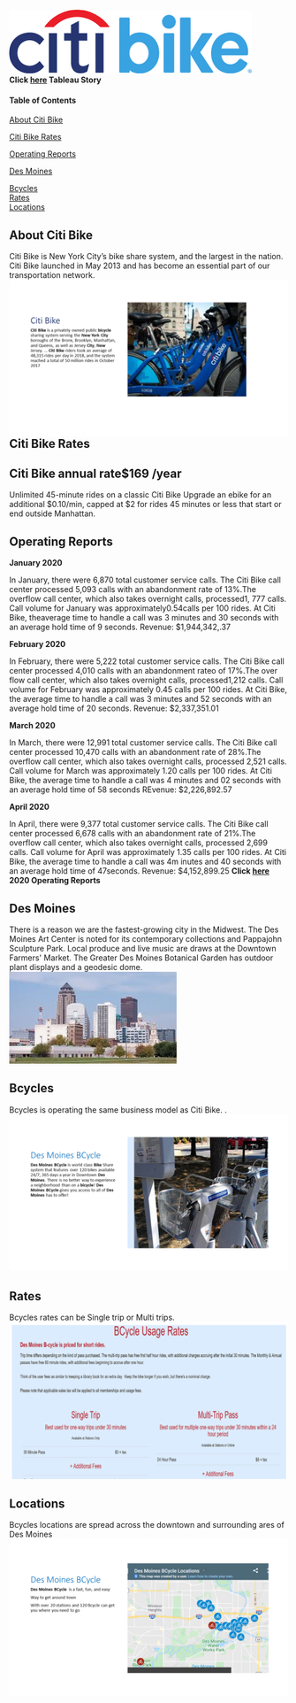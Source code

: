 ![Header](/pics/Logocb.png)  
**Click [here](https://public.tableau.com/profile/tenley5222#!/vizhome/DesMoines/Fact?publish=yes) Tableau Story**
#### Table of Contents

[About Citi Bike](#about-citi-bike) 

[Citi Bike Rates](#citi-bike-rates) 

[Operating Reports](#operating-reports)

[Des Moines](#des-moines)   

[Bcycles](#bcycles)  
[Rates](#rates)  
[Locations](#locations) 



## About Citi Bike
Citi Bike is New York City’s bike share system, and the largest in the nation. Citi Bike launched in May 2013 and has become an essential part of our transportation network.
<br/><img align="left" width="700" src="/pics/CitiBike.png"><br/>

## Citi Bike Rates

 ## Citi Bike annual rate$169 /year
Unlimited 45-minute rides on a classic Citi Bike
Upgrade an ebike for an additional $0.10/min, capped at $2 for rides 45 minutes or less that start or end outside Manhattan.

## Operating Reports
**January 2020**

In January, there were 6,870 total customer service calls. The Citi Bike call center processed 5,093 calls with an abandonment rate of 13%.The overflow call center, which also takes overnight calls, processed1, 777 calls. Call volume for January was approximately0.54calls per 100 rides. At Citi Bike, theaverage time to handle a call was 3 minutes and 30 seconds with an average hold time of 9 seconds. 
Revenue: $1,944,342,.37

**February 2020**

In February, there were 5,222 total customer service calls. The Citi Bike call center processed 4,010 calls with an abandonment rateo of 17%.The over flow call center, which also takes overnight calls, processed1,212 calls. Call volume for February was approximately 0.45 calls per 100 rides. At Citi Bike, the average time to handle a call was 3 minutes and 52 seconds with an average hold time of 20 seconds.
Revenue:  $2,337,351.01

**March 2020**

In March, there were 12,991 total customer service calls. The Citi Bike call center processed 10,470 calls with an abandonment rate of 28%.The overflow call center, which also takes overnight calls, processed 2,521 calls. Call volume for March was approximately 1.20 calls per 100 rides. At Citi Bike, the average time to handle a call was 4 minutes and 02 seconds with an average hold time of 58 seconds
REvenue: $2,226,892.57

**April 2020**

In April, there were 9,377 total customer service calls. The Citi Bike call center processed 6,678 calls with an abandonment rate of 21%.The overflow call center, which also takes overnight calls, processed 2,699 calls. Call volume for April was approximately 1.35 calls per 100 rides. At Citi Bike, the average time to handle a call was 4m inutes and 40 seconds with an average hold time of 47seconds.
Revenue: $4,152,899.25
**Click [here](https://www.citibikenyc.com/system-data/operating-reports) 2020 Operating Reports**

## Des Moines
There is a reason we are the fastest-growing city in the Midwest. The Des Moines Art Center is noted for its contemporary collections and Pappajohn Sculpture Park. Local produce and live music are draws at the Downtown Farmers' Market. The Greater Des Moines Botanical Garden has outdoor plant displays and a geodesic dome.
![](/pics/City.png)

## Bcycles
Bcycles is operating the same business model as Citi Bike. .
![](/pics/Bcycle.png)

## Rates
Bcycles rates can be Single trip or Multi trips.  
 ![](/pics/Rates.png)



 ## Locations
 Bcycles locations are spread across the downtown and surrounding ares of Des Moines
<img align="left" width="750" src="/pics/locations.png"><br/> 